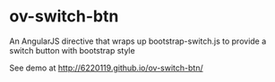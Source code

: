 ov-switch-btn
=============

An AngularJS directive that wraps up bootstrap-switch.js to provide a switch button with bootstrap style

See demo at http://6220119.github.io/ov-switch-btn/

